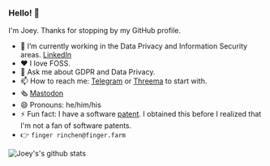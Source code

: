 ### Hello! 👋

I'm Joey. Thanks for stopping by my GitHub profile.

- 🔭 I’m currently working in the Data Privacy and Information Security areas. [LinkedIn](https://www.linkedin.com/in/rinchen/)
- ♥ I love FOSS.
- 💬 Ask me about GDPR and Data Privacy.
- 📫 How to reach me: [Telegram](https://telegram.me/joey911) or [Threema](https://threema.id/T5R278PZ) to start with.
- 🗞 [Mastodon](https://tilde.zone/@jjs)
- 😄 Pronouns: he/him/his
- ⚡ Fun fact: I have a software [patent](http://www.freepatentsonline.com/7321852.html). I obtained this before I realized that I'm not a fan of software patents.
- 👉 `finger rinchen@finger.farm`

![Joey's's github stats](https://github-readme-stats.vercel.app/api?username=rinchen&show_icons=true)
